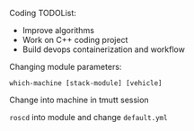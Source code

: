 Coding TODOList:
* Improve algorithms
* Work on C++ coding project
* Build devops containerization and workflow


Changing module parameters:

```which-machine [stack-module] [vehicle]```

Change into machine in tmutt session

`roscd` into module and change `default.yml`

